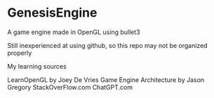 # GenesisEngine
A game engine made in OpenGL using bullet3

Still inexperienced at using github, so this repo may not be organized properly

My learning sources

LearnOpenGL by Joey De Vries
Game Engine Architecture by Jason Gregory
StackOverFlow.com
ChatGPT.com
